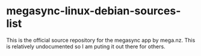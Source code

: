 # megasync-linux-debian-sources-list
This is the official source repository for the megasync app by mega.nz. This is relatively undocumented so I am puting it out there for others.
